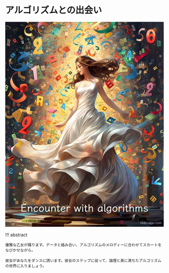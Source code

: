 # アルゴリズムとの出会い

![アルゴリズムとの出会い](../assets/covers/chapter_introduction.jpg)

!!! abstract

    優雅な乙女が踊ります。データと絡み合い、アルゴリズムのメロディーに合わせてスカートをなびかせながら。

    彼女があなたをダンスに誘います。彼女のステップに従って、論理と美に満ちたアルゴリズムの世界に入りましょう。